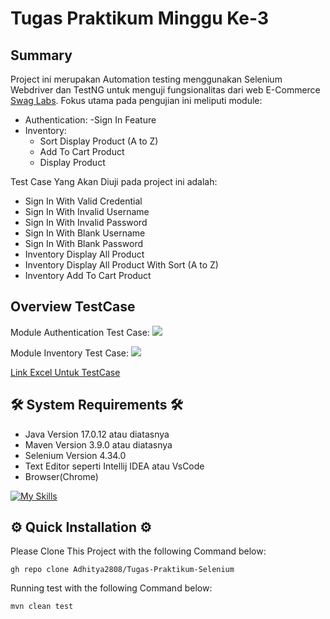 # Tugas Praktikum Minggu Ke-3


## Summary

Project ini merupakan Automation testing menggunakan Selenium Webdriver dan TestNG untuk menguji fungsionalitas dari web E-Commerce [Swag Labs](https://www.saucedemo.com/v1/index.html). Fokus utama pada pengujian ini meliputi module:
- Authentication: 
    -Sign In Feature
- Inventory:
    - Sort Display Product (A to Z)
    - Add To Cart Product
    - Display Product
    
Test Case Yang Akan Diuji pada project ini adalah:
- Sign In With Valid Credential
- Sign In With Invalid Username
- Sign In With Invalid Password
- Sign In With Blank Username
- Sign In With Blank Password
- Inventory Display All Product
- Inventory Display All Product With Sort (A to Z)
- Inventory Add To Cart Product

## Overview TestCase
Module Authentication Test Case:
![](https://github.com/Adhitya2808/Tugas-Praktikum-Selenium/blob/master/src/Screenshoot/Authentication.png)

Module Inventory Test Case:
![](https://github.com/Adhitya2808/Tugas-Praktikum-Selenium/blob/master/src/Screenshoot/Inventory.png)

[Link Excel Untuk TestCase](https://docs.google.com/spreadsheets/d/15EcrhqhNRiTcEkVhM1V8B5OEg8rsnUF6/edit?usp=sharing&ouid=109645276730628737767&rtpof=true&sd=true)

## 🛠️ System Requirements 🛠️

- Java Version 17.0.12 atau diatasnya
- Maven Version 3.9.0 atau diatasnya
- Selenium Version 4.34.0
- Text Editor seperti Intellij IDEA atau VsCode
- Browser(Chrome)
  
[![My Skills](https://skillicons.dev/icons?i=java,maven,selenium,idea,vscode)](https://skillicons.dev)

## ⚙️ Quick Installation ⚙️

Please Clone This Project with the following Command below:

```
gh repo clone Adhitya2808/Tugas-Praktikum-Selenium
```
Running test with the following Command below:
```
mvn clean test
```

